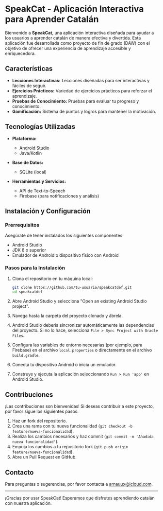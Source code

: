 # SpeakCat - Aplicación Interactiva para Aprender Catalán

Bienvenido a **SpeakCat**, una aplicación interactiva diseñada para ayudar a los usuarios a aprender catalán de manera efectiva y divertida. Esta aplicación fue desarrollada como proyecto de fin de grado (DAW) con el objetivo de ofrecer una experiencia de aprendizaje accesible y enriquecedora.

## Características

- **Lecciones Interactivas:** Lecciones diseñadas para ser interactivas y fáciles de seguir.
- **Ejercicios Prácticos:** Variedad de ejercicios prácticos para reforzar el aprendizaje.
- **Pruebas de Conocimiento:** Pruebas para evaluar tu progreso y conocimiento.
- **Gamificación:** Sistema de puntos y logros para mantener la motivación.

## Tecnologías Utilizadas

- **Plataforma:**
  - Android Studio
  - Java/Kotlin

- **Base de Datos:**
  - SQLite (local)

- **Herramientas y Servicios:**
  - API de Text-to-Speech
  - Firebase (para notificaciones y análisis)

## Instalación y Configuración

### Prerrequisitos

Asegúrate de tener instalados los siguientes componentes:

- Android Studio
- JDK 8 o superior
- Emulador de Android o dispositivo físico con Android

### Pasos para la Instalación

1. Clona el repositorio en tu máquina local:

   ```bash
   git clone https://github.com/tu-usuario/speakcatdef.git
   cd speakcatdef
   ```

2. Abre Android Studio y selecciona "Open an existing Android Studio project".

3. Navega hasta la carpeta del proyecto clonado y ábrela.

4. Android Studio debería sincronizar automáticamente las dependencias del proyecto. Si no lo hace, selecciona `File > Sync Project with Gradle Files`.

5. Configura las variables de entorno necesarias (por ejemplo, para Firebase) en el archivo `local.properties` o directamente en el archivo `build.gradle`.

6. Conecta tu dispositivo Android o inicia un emulador.

7. Construye y ejecuta la aplicación seleccionando `Run > Run 'app'` en Android Studio.

## Contribuciones

¡Las contribuciones son bienvenidas! Si deseas contribuir a este proyecto, por favor sigue los siguientes pasos:

1. Haz un fork del repositorio.
2. Crea una rama con tu nueva funcionalidad (`git checkout -b feature/nueva-funcionalidad`).
3. Realiza los cambios necesarios y haz commit (`git commit -m 'Añadida nueva funcionalidad'`).
4. Empuja los cambios a tu repositorio fork (`git push origin feature/nueva-funcionalidad`).
5. Abre un Pull Request en GitHub.


## Contacto

Para preguntas o sugerencias, por favor contacta a [arnauux@icloud.com](mailto:arnauux@icloud.com).

---

¡Gracias por usar SpeakCat! Esperamos que disfrutes aprendiendo catalán con nuestra aplicación.
 
